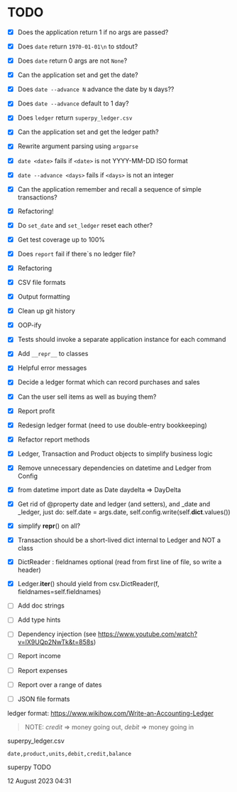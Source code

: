 # TODO

- [x] Does the application return 1 if no args are passed?
- [x] Does `date` return `1970-01-01\n` to stdout?
- [x] Does `date` return 0 args are not `None`?
- [x] Can the application set and get the date?
- [x] Does `date --advance N` advance the date by `N` days??
- [x] Does `date --advance` default to 1 day?
- [x] Does `ledger` return `superpy_ledger.csv`
- [x] Can the application set and get the ledger path?
- [x] Rewrite argument parsing using `argparse`
- [x] `date <date>` fails if `<date>` is not YYYY-MM-DD ISO format
- [x] `date --advance <days>` fails if `<days>` is not an integer
- [x] Can the application remember and recall a sequence of simple transactions?
- [x] Refactoring!
- [x] Do `set_date` and `set_ledger` reset each other?
- [x] Get test coverage up to 100%
- [x] Does `report` fail if there`s no ledger file?
- [x] Refactoring
- [x] CSV file formats
- [x] Output formatting
- [x] Clean up git history
- [x] OOP-ify
- [x] Tests should invoke a separate application instance for each command
- [x] Add `__repr__` to classes
- [X] Helpful error messages
- [x] Decide a ledger format which can record purchases and sales
- [x] Can the user sell items as well as buying them?
- [x] Report profit
- [x] Redesign ledger format (need to use double-entry bookkeeping)
- [x] Refactor report methods
- [x] Ledger, Transaction and Product objects to simplify business logic
- [x] Remove unnecessary dependencies on datetime and Ledger from Config
- [x] from datetime import date as Date daydelta => DayDelta
- [x] Get rid of @property date and ledger (and setters), and _date and _ledger, just do: self.date = args.date, self.config.write(self.__dict__.values())
- [x] simplify __repr__() on all?
- [x] Transaction should be a short-lived dict internal to Ledger and NOT a class
- [x] DictReader : fieldnames optional (read from first line of file, so write a header)
- [x] Ledger.__iter__() should yield from csv.DictReader(f, fieldnames=self.fieldnames)
- [ ] Add doc strings
- [ ] Add type hints
- [ ] Dependency injection (see <https://www.youtube.com/watch?v=lX9UQp2NwTk&t=858s>)
- [ ] Report income
- [ ] Report expenses
- [ ] Report over a range of dates
- [ ] JSON file formats


ledger format: <https://www.wikihow.com/Write-an-Accounting-Ledger>

> NOTE: *credit* => money going out, *debit* => money going in

superpy_ledger.csv
```
date,product,units,debit,credit,balance
```


superpy TODO

12 August 2023
04:31

